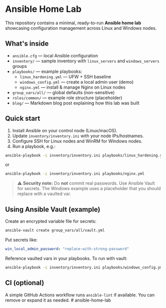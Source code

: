 # Ansible Home Lab

This repository contains a minimal, ready-to-run **Ansible home lab** showcasing configuration management across Linux and Windows nodes.

## What's inside
- `ansible.cfg` — local Ansible configuration
- `inventory/` — sample inventory with `linux_servers` and `windows_servers` groups
- `playbooks/` — example playbooks:
  - `linux_hardening.yml` — UFW + SSH baseline
  - `windows_config.yml` — create a local admin user (demo)
  - `nginx.yml` — install & manage Nginx on Linux nodes
- `group_vars/all/` — global defaults (non-sensitive)
- `roles/common/` — example role structure (placeholder)
- `blog/` — Markdown blog post explaining how this lab was built

## Quick start
1. Install Ansible on your control node (Linux/macOS).
2. Update `inventory/inventory.ini` with your node IPs/hostnames.
3. Configure SSH for Linux nodes and WinRM for Windows nodes.
4. Run a playbook, e.g.:
```bash
ansible-playbook -i inventory/inventory.ini playbooks/linux_hardening.yml
```
or
```bash
ansible-playbook -i inventory/inventory.ini playbooks/nginx.yml
```

> ⚠️ **Security note:** Do **not** commit real passwords. Use Ansible Vault for secrets. The Windows example uses a placeholder that you should replace with a vaulted var.

## Using Ansible Vault (example)
Create an encrypted variable file for secrets:
```bash
ansible-vault create group_vars/all/vault.yml
```
Put secrets like:
```yaml
win_local_admin_password: "replace-with-strong-password"
```
Reference vaulted vars in your playbooks. To run with vault:
```bash
ansible-playbook -i inventory/inventory.ini playbooks/windows_config.yml --ask-vault-pass
```

## CI (optional)
A simple GitHub Actions workflow runs `ansible-lint` if available. You can remove or expand it as needed.
#   a n s i b l e - h o m e - l a b  
 